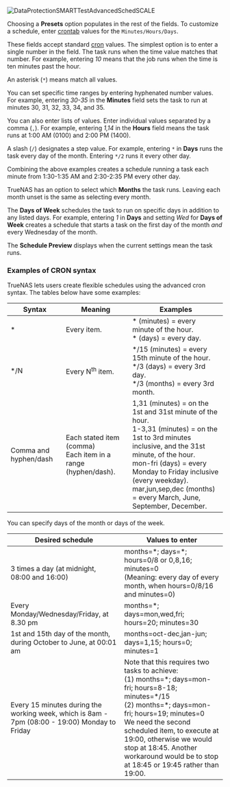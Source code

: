 &NewLine;

![DataProtectionSMARTTestAdvancedSchedSCALE](/images/SCALE/DataProtection/DataProtectionSMARTTestAdvancedSchedSCALE.png "Advanced Scheduler")

Choosing a **Presets** option populates in the rest of the fields.
To customize a schedule, enter [crontab](https://www.freebsd.org/cgi/man.cgi?crontab(5)) values for the `Minutes/Hours/Days`.

These fields accept standard [cron](https://www.freebsd.org/cgi/man.cgi?query=cron) values.
The simplest option is to enter a single number in the field.
The task runs when the time value matches that number.
For example, entering *10* means that the job runs when the time is ten minutes past the hour.

An asterisk (`*`) means match all values.

You can set specific time ranges by entering hyphenated number values.
For example, entering *30-35* in the **Minutes** field sets the task to run at minutes 30, 31, 32, 33, 34, and 35.

You can also enter lists of values. 
Enter individual values separated by a comma (`,`).
For example, entering *1,14* in the **Hours** field means the task runs at 1:00 AM (0100) and 2:00 PM (1400).

A slash (`/`) designates a step value.
For example, entering `*` in **Days** runs the task every day of the month. Entering `*/2` runs it every other day.

Combining the above examples creates a schedule running a task each minute from 1:30-1:35 AM and 2:30-2:35 PM every other day.

TrueNAS has an option to select which **Months** the task runs.
Leaving each month unset is the same as selecting every month.

The **Days of Week** schedules the task to run on specific days in addition to any listed days.
For example, entering *1* in **Days** and setting *Wed* for **Days of Week** creates a schedule that starts a task on the first day of the month *and* every Wednesday of the month.

The **Schedule Preview** displays when the current settings mean the task runs.

### Examples of CRON syntax

TrueNAS lets users create flexible schedules using the advanced cron syntax.
The tables below have some examples:

<table class="truetable">
  <thead>
      <tr>
          <th>Syntax</th>
          <th>Meaning</th>
          <th>Examples</th>
      </tr>
  </thead>
  <tbody>
      <tr>
          <td>*</td>
          <td>Every item.</td>
          <td>
              * (minutes) = every minute of the hour.<br />
              * (days) = every day.
          </td>
      </tr>
      <tr>
          <td>*/N</td>
          <td>Every N<sup>th</sup> item.</td>
          <td>
              */15 (minutes) = every 15th minute of the hour.<br />
              */3 (days) = every 3rd day.<br />
              */3 (months) = every 3rd month.
          </td>
      </tr>
      <tr>
          <td>Comma and hyphen/dash</td>
          <td>
              Each stated item (comma)<br />
              Each item in a range (hyphen/dash).
          </td>
          <td>
              1,31 (minutes) = on the 1st and 31st minute of the hour.<br />
              1-3,31 (minutes) = on the 1st to 3rd minutes inclusive, and the 31st minute, of the hour.<br />
              mon-fri (days) = every Monday to Friday inclusive (every weekday).<br />
              mar,jun,sep,dec (months) = every March, June, September, December.
          </td>
      </tr>
  </tbody>
</table>

You can specify days of the month or days of the week.

<table class="truetable">
	<thead>
		<tr>
			<th>Desired schedule</th>
			<th>Values to enter</th>
		</tr>
	</thead>
	<tbody>
		<tr>
			<td>3 times a day (at midnight, 08:00 and 16:00)</td>
			<td>months=*; days=*; hours=0/8 or 0,8,16; minutes=0<br/>(Meaning: every day of every month, when hours=0/8/16 and minutes=0)</td>
		</tr>
		<tr>
			<td>Every Monday/Wednesday/Friday, at 8.30 pm</td>
			<td>months=*; days=mon,wed,fri; hours=20; minutes=30</td>
		</tr>
		<tr>
			<td>1st and 15th day of the month, during October to June, at 00:01 am</td>
			<td>months=oct-dec,jan-jun; days=1,15; hours=0; minutes=1</td>
		</tr>
		<tr>
			<td>Every 15 minutes during the working week, which is 8am - 7pm (08:00 - 19:00) Monday to Friday</td>
			<td>Note that this requires two tasks to achieve:<br/>(1) months=*; days=mon-fri; hours=8-18; minutes=*/15<br/>(2) months=*; days=mon-fri; hours=19; minutes=0<br/>We need the second scheduled item, to execute at 19:00, otherwise we would stop at 18:45. Another workaround would be to stop at 18:45 or 19:45 rather than 19:00.</td>
		</tr>
	</tbody>
</table>
